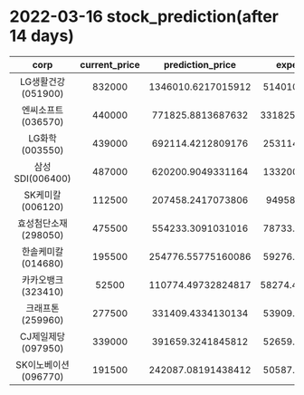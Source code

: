 # 2022-03-16 stock_prediction(after 14 days)

|   corp   |   current_price   |   prediction_price   |   expected_profit   |
|:--------:|:-----------------:|:--------------------:|:-------------------:|
|LG생활건강(051900)|832000|1346010.6217015912|514010.6217015912|
|엔씨소프트(036570)|440000|771825.8813687632|331825.88136876316|
|LG화학(003550)|439000|692114.4212809176|253114.4212809176|
|삼성SDI(006400)|487000|620200.9049331164|133200.9049331164|
|SK케미칼(006120)|112500|207458.2417073806|94958.2417073806|
|효성첨단소재(298050)|475500|554233.3091031016|78733.30910310161|
|한솔케미칼(014680)|195500|254776.55775160086|59276.55775160086|
|카카오뱅크(323410)|52500|110774.49732824817|58274.497328248166|
|크래프톤(259960)|277500|331409.4334130134|53909.43341301341|
|CJ제일제당(097950)|339000|391659.3241845812|52659.32418458117|
|SK이노베이션(096770)|191500|242087.08191438412|50587.08191438412|
